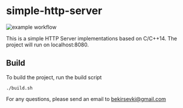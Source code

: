 # simple-http-server
![example workflow](https://github.com/SevkiBekir/simple-http-server/actions/workflows/cmake.yml/badge.svg)

This is a simple HTTP Server implementations based on C/C++14. The project will run on localhost:8080.

## Build
To build the project, run the build script
```
./build.sh
```

For any questions, please send an email to bekirsevki@gmail.com